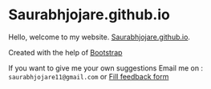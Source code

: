 # Saurabhjojare.github.io
Hello, welcome to my website. [Saurabhjojare.github.io](https://saurabhjojare.github.io).

Created with the help of [Bootstrap](http://getbootstrap.com)

If you want to give me your own suggestions Email me on : `saurabhjojare11@gmail.com` or [Fill feedback form](https://forms.gle/NkvvekCaF4j76bhz8)
